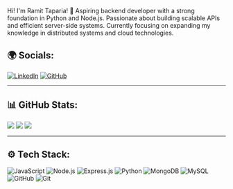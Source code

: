 Hi! I'm Ramit Taparia! 👋
Aspiring backend developer with a strong foundation in Python and Node.js. Passionate about building scalable APIs and efficient server-side systems. Currently focusing on expanding my knowledge in distributed systems and cloud technologies.


## 🌍 Socials:
[![LinkedIn](https://img.shields.io/badge/LinkedIn-blue?logo=linkedin)](www.linkedin.com/in/ramit-taparia)
[![GitHub](https://img.shields.io/badge/GitHub-black?logo=github)](https://github.com/foundRamit)

---

## 📊 GitHub Stats:
![](https://github-readme-stats.vercel.app/api?username=foundRamit&show_icons=true&theme=dark)
![](https://github-readme-streak-stats.herokuapp.com/?user=foundRamit&theme=dark)
![](https://github-readme-stats.vercel.app/api/top-langs/?username=foundRamit&layout=compact&theme=dark)

---

## ⚙️ Tech Stack:

![JavaScript](https://img.shields.io/badge/JavaScript-F7DF1E?style=for-the-badge&logo=javascript&logoColor=black)
![Node.js](https://img.shields.io/badge/Node.js-339933?style=for-the-badge&logo=node.js&logoColor=white)
![Express.js](https://img.shields.io/badge/Express.js-000000?style=for-the-badge&logo=express&logoColor=white)
![Python](https://img.shields.io/badge/Python-3776AB?style=for-the-badge&logo=python&logoColor=white)
![MongoDB](https://img.shields.io/badge/MongoDB-47A248?style=for-the-badge&logo=mongodb&logoColor=white)
![MySQL](https://img.shields.io/badge/MySQL-4479A1?style=for-the-badge&logo=mysql&logoColor=white)
![GitHub](https://img.shields.io/badge/GitHub-181717?style=for-the-badge&logo=github&logoColor=white)
![Git](https://img.shields.io/badge/Git-F05032?style=for-the-badge&logo=git&logoColor=white)



